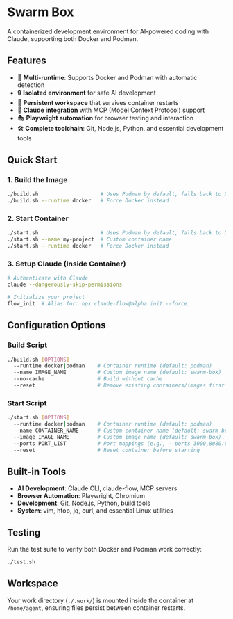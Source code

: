 # Swarm Box

A containerized development environment for AI-powered coding with Claude, supporting both Docker and Podman.

## Features

- 🐳 **Multi-runtime**: Supports Docker and Podman with automatic detection
- 🔒 **Isolated environment** for safe AI development 
- 💾 **Persistent workspace** that survives container restarts
- 🤖 **Claude integration** with MCP (Model Context Protocol) support
- 🎭 **Playwright automation** for browser testing and interaction
- 🛠️ **Complete toolchain**: Git, Node.js, Python, and essential development tools

## Quick Start

### 1. Build the Image

```bash
./build.sh                    # Uses Podman by default, falls back to Docker
./build.sh --runtime docker   # Force Docker instead
```

### 2. Start Container

```bash
./start.sh                    # Uses Podman by default, falls back to Docker
./start.sh --name my-project  # Custom container name
./start.sh --runtime docker   # Force Docker instead
```

### 3. Setup Claude (Inside Container)

```bash
# Authenticate with Claude
claude --dangerously-skip-permissions

# Initialize your project
flow_init  # Alias for: npx claude-flow@alpha init --force
```

## Configuration Options

### Build Script
```bash
./build.sh [OPTIONS]
  --runtime docker|podman    # Container runtime (default: podman)
  --name IMAGE_NAME          # Custom image name (default: swarm-box)
  --no-cache                 # Build without cache
  --reset                    # Remove existing containers/images first
```

### Start Script
```bash
./start.sh [OPTIONS]
  --runtime docker|podman    # Container runtime (default: podman)
  --name CONTAINER_NAME      # Custom container name (default: swarm-box)
  --image IMAGE_NAME         # Custom image name (default: swarm-box)
  --ports PORT_LIST          # Port mappings (e.g., --ports 3000,8080:80)
  --reset                    # Reset container before starting
```

## Built-in Tools

- **AI Development**: Claude CLI, claude-flow, MCP servers
- **Browser Automation**: Playwright, Chromium
- **Development**: Git, Node.js, Python, build tools
- **System**: vim, htop, jq, curl, and essential Linux utilities

## Testing

Run the test suite to verify both Docker and Podman work correctly:

```bash
./test.sh
```

## Workspace

Your work directory (`./.work/`) is mounted inside the container at `/home/agent`, ensuring files persist between container restarts.
